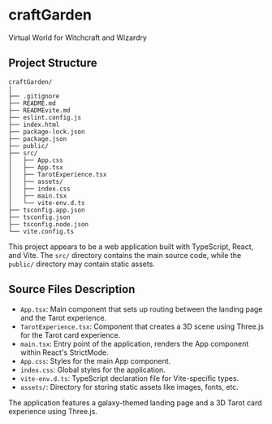 # craftGarden
Virtual World for Witchcraft and Wizardry

## Project Structure

```
craftGarden/
│
├── .gitignore
├── README.md
├── READMEvite.md
├── eslint.config.js
├── index.html
├── package-lock.json
├── package.json
├── public/
├── src/
│   ├── App.css
│   ├── App.tsx
│   ├── TarotExperience.tsx
│   ├── assets/
│   ├── index.css
│   ├── main.tsx
│   └── vite-env.d.ts
├── tsconfig.app.json
├── tsconfig.json
├── tsconfig.node.json
└── vite.config.ts
```

This project appears to be a web application built with TypeScript, React, and Vite. The `src/` directory contains the main source code, while the `public/` directory may contain static assets.

## Source Files Description

- `App.tsx`: Main component that sets up routing between the landing page and the Tarot experience.
- `TarotExperience.tsx`: Component that creates a 3D scene using Three.js for the Tarot card experience.
- `main.tsx`: Entry point of the application, renders the App component within React's StrictMode.
- `App.css`: Styles for the main App component.
- `index.css`: Global styles for the application.
- `vite-env.d.ts`: TypeScript declaration file for Vite-specific types.
- `assets/`: Directory for storing static assets like images, fonts, etc.

The application features a galaxy-themed landing page and a 3D Tarot card experience using Three.js.